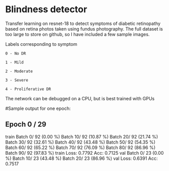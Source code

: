 # Blindness detector

Transfer learning on resnet-18 to detect symptoms of diabetic retinopathy 
based on retina photos taken using fundus photography. 
The full dataset is too large to store on github, so I have included a few sample images.


Labels corresponding to symptom

    0 - No DR

    1 - Mild

    2 - Moderate

    3 - Severe

    4 - Proliferative DR


The network can be debugged on a CPU, but is best trained with GPUs

#Sample output for one epoch:

Epoch    0 /   29
--------------------
train
Batch    0/  92 (0.00 %)
Batch   10/  92 (10.87 %)
Batch   20/  92 (21.74 %)
Batch   30/  92 (32.61 %)
Batch   40/  92 (43.48 %)
Batch   50/  92 (54.35 %)
Batch   60/  92 (65.22 %)
Batch   70/  92 (76.09 %)
Batch   80/  92 (86.96 %)
Batch   90/  92 (97.83 %)
       train Loss:   0.7792 Acc:   0.7125
val
Batch    0/  23 (0.00 %)
Batch   10/  23 (43.48 %)
Batch   20/  23 (86.96 %)
         val Loss:   0.6391 Acc:   0.7517

